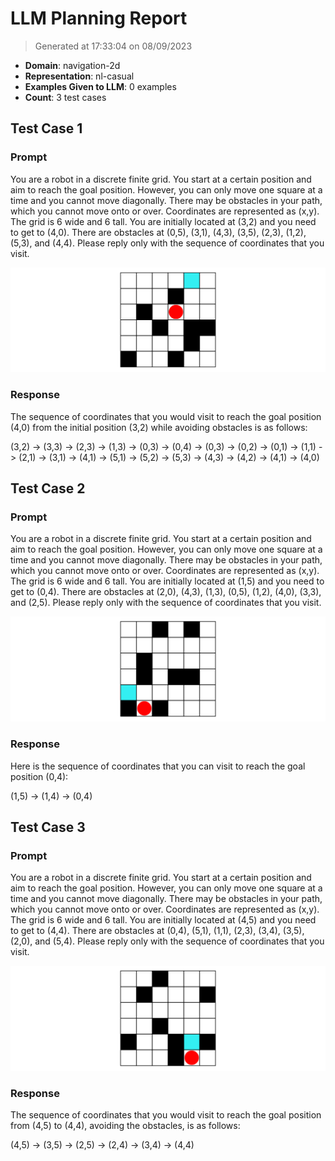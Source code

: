 # LLM Planning Report

> Generated at 17:33:04 on 08/09/2023

- **Domain**: navigation-2d
- **Representation**: nl-casual
- **Examples Given to LLM**: 0 examples
- **Count**: 3 test cases

## Test Case 1

### Prompt

You are a robot in a discrete finite grid. You start at a certain position and aim to reach the goal position. However, you can only move one square at a time and you cannot move diagonally. There may be obstacles in your path, which you cannot move onto or over. Coordinates are represented as (x,y).
The grid is 6 wide and 6 tall. You are initially located at (3,2) and you need to get to (4,0). There are obstacles at (0,5), (3,1), (4,3), (3,5), (2,3), (1,2), (5,3), and (4,4).
 Please reply only with the sequence of coordinates that you visit.

    
![Navigation task visualisation](./images/2023-09-08-17-33-04-case0.png)

### Response

The sequence of coordinates that you would visit to reach the goal position (4,0) from the initial position (3,2) while avoiding obstacles is as follows:

(3,2) -> (3,3) -> (2,3) -> (1,3) -> (0,3) -> (0,4) -> (0,3) -> (0,2) -> (0,1) -> (1,1) -> (2,1) -> (3,1) -> (4,1) -> (5,1) -> (5,2) -> (5,3) -> (4,3) -> (4,2) -> (4,1) -> (4,0)

## Test Case 2

### Prompt

You are a robot in a discrete finite grid. You start at a certain position and aim to reach the goal position. However, you can only move one square at a time and you cannot move diagonally. There may be obstacles in your path, which you cannot move onto or over. Coordinates are represented as (x,y).
The grid is 6 wide and 6 tall. You are initially located at (1,5) and you need to get to (0,4). There are obstacles at (2,0), (4,3), (1,3), (0,5), (1,2), (4,0), (3,3), and (2,5).
 Please reply only with the sequence of coordinates that you visit.

    
![Navigation task visualisation](./images/2023-09-08-17-33-04-case1.png)

### Response

Here is the sequence of coordinates that you can visit to reach the goal position (0,4):

(1,5) -> (1,4) -> (0,4)

## Test Case 3

### Prompt

You are a robot in a discrete finite grid. You start at a certain position and aim to reach the goal position. However, you can only move one square at a time and you cannot move diagonally. There may be obstacles in your path, which you cannot move onto or over. Coordinates are represented as (x,y).
The grid is 6 wide and 6 tall. You are initially located at (4,5) and you need to get to (4,4). There are obstacles at (0,4), (5,1), (1,1), (2,3), (3,4), (3,5), (2,0), and (5,4).
 Please reply only with the sequence of coordinates that you visit.

    
![Navigation task visualisation](./images/2023-09-08-17-33-04-case2.png)

### Response

The sequence of coordinates that you would visit to reach the goal position from (4,5) to (4,4), avoiding the obstacles, is as follows:

(4,5) -> (3,5) -> (2,5) -> (2,4) -> (3,4) -> (4,4)

